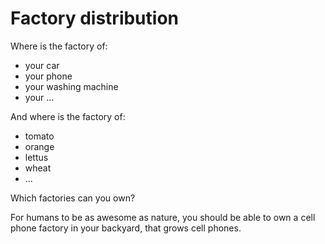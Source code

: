 # Factory distribution

Where is the factory of:

- your car
- your phone
- your washing machine
- your ...

And where is the factory of:

- tomato
- orange
- lettus
- wheat
- ...

Which factories can you own?

For humans to be as awesome as nature, you should be able to own a cell phone factory in your backyard, that grows cell phones.

